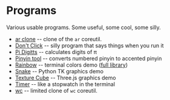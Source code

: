 # Programs
Various usable programs. Some useful, some cool, some silly.

- [ar clone](ar_clone.c) -- clone of the `ar` coreutil.
- [Don't Click](dont_click.c) -- silly program that says things when you run it
- [Pi Digitts](pidigits.cpp) -- calculates digits of &pi;
- [Pinyin tool](pinyin_tool.cpp) -- converts numbered pinyin to accented pinyin
- [Rainbow](rainbow.cpp) -- terminal colors demo ([full library](https://github.com/dvtate/terminal-colors))
- [Snake](snake.py) -- Python TK graphics demo
- [Texture Cube](texture_cube.html) -- Three.js graphics demo
- [Timer](timer.cpp) -- like a stopwatch in the terminal
- [wc](wc.c) -- limited clone of `wc` coreutil.